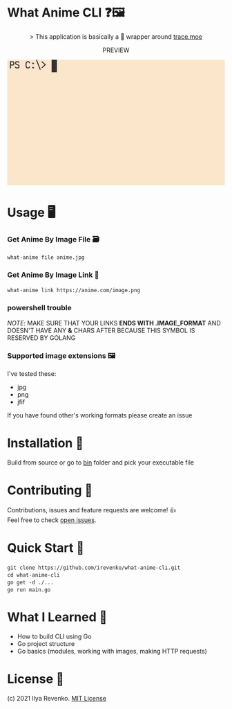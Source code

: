 # What Anime CLI ❓🖼
<p align="center">> This application is basically a 🍬 wrapper around 
<a href="https://github.com/soruly/trace.moe">trace.moe </a></p>
<p align="center">PREVIEW</p>
<p align="center"><img src="./anime_images/record/preview.gif"></p>

# Usage 🖥
### Get Anime By Image File 🗃
```what-anime file anime.jpg```

### Get Anime By Image Link 🔗
```what-anime link https://anime.com/image.png``` <br>
### powershell trouble
<em>NOTE</em>: MAKE SURE THAT YOUR LINKS <b>ENDS WITH .IMAGE_FORMAT</b> AND DOESN'T HAVE ANY <b>&</b> CHARS AFTER BECAUSE THIS SYMBOL IS RESERVED BY GOLANG 

### Supported image extensions 🖼
I've tested these:
- jpg
- png
- jfif

If you have found other's working formats please create an issue

# Installation 🔨
Build from source or go to <a href="https://github.com/irevenko/what-anime-cli/tree/main/bin">bin</a> folder and pick your executable file

# Contributing 🤝
Contributions, issues and feature requests are welcome! 👍 <br>
Feel free to check [open issues](https://github.com/irevenko/what-anime-cli/issues).

# Quick Start 🚀
```git clone https://github.com/irevenko/what-anime-cli.git``` <br>
```cd what-anime-cli``` <br>
```go get -d ./...``` <br>
```go run main.go``` <br>

# What I Learned 🧠
- How to build CLI using Go
- Go project structure
- Go basics (modules, working with images, making HTTP requests)

# License 📑 
(c) 2021 Ilya Revenko. [MIT License](https://tldrlegal.com/license/mit-license)
